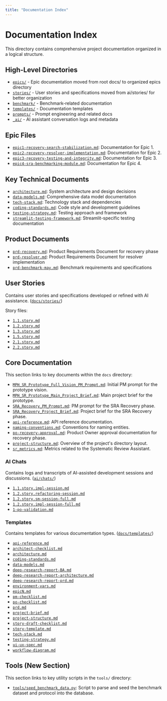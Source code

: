 ```yaml
---
title: "Documentation Index"
---
```


# Documentation Index

This directory contains comprehensive project documentation organized in a logical structure.

## High-Level Directories

* [`epics/`](./epics/) - Epic documentation moved from root docs/ to organized epics directory
* [`stories/`](./stories/) - User stories and specifications moved from ai/stories/ for better organization
* [`benchmark/`](./benchmark/) - Benchmark-related documentation
* [`templates/`](./templates/) - Documentation templates
* [`prompts/`](./prompts/) - Prompt engineering and related docs
* [`_ai/`](./_ai/) - AI assistant conversation logs and metadata

## Epic Files

* [`epic1-recovery-search-stabilization.md`](./epics/epic1-recovery-search-stabilization.md): Documentation for Epic 1.
* [`epic2-recovery-resolver-implementation.md`](./epics/epic2-recovery-resolver-implementation.md): Documentation for Epic 2.
* [`epic3-recovery-testing-and-integrity.md`](./epics/epic3-recovery-testing-and-integrity.md): Documentation for Epic 3.
* [`epic4-sra-benchmarking-module.md`](./epics/epic4-sra-benchmarking-module.md): Documentation for Epic 4.

## Key Technical Documents

* [`architecture.md`](./architecture.md): System architecture and design decisions
* [`data-models.md`](./data-models.md): Comprehensive data model documentation
* [`tech-stack.md`](./tech-stack.md): Technology stack and dependencies
* [`coding-standards.md`](./coding-standards.md): Code style and development guidelines
* [`testing-strategy.md`](./testing-strategy.md): Testing approach and framework
* [`streamlit-testing-framework.md`](./streamlit-testing-framework.md): Streamlit-specific testing documentation

## Product Documents

* [`prd-recovery.md`](./prd-recovery.md): Product Requirements Document for recovery phase
* [`prd-resolver.md`](./prd-resolver.md): Product Requirements Document for resolver implementation
* [`prd-benchmark-may.md`](./prd-benchmark-may.md): Benchmark requirements and specifications

## User Stories

Contains user stories and specifications developed or refined with AI assistance. ([`docs/stories/`](./stories/))

Story files:
* [`1.1.story.md`](./stories/1.1.story.md)
* [`1.2.story.md`](./stories/1.2.story.md)
* [`1.3.story.md`](./stories/1.3.story.md)
* [`1.5.story.md`](./stories/1.5.story.md)
* [`2.1.story.md`](./stories/2.1.story.md)
* [`2.2.story.md`](./stories/2.2.story.md)

## Core Documentation

This section links to key documents within the `docs` directory:

* [`MPH_SR_Prototype_Full_Vision_PM_Prompt.md`](./MPH_SR_Prototype_Full_Vision_PM_Prompt.md): Initial PM prompt for the prototype vision.
* [`MPH_SR_Prototype_Main_Project_Brief.md`](./MPH_SR_Prototype_Main_Project_Brief.md): Main project brief for the prototype.
* [`SRA_Recovery_PM_Prompt.md`](./SRA_Recovery_PM_Prompt.md): PM prompt for the SRA Recovery phase.
* [`SRA_Recovery_Project_Brief.md`](./SRA_Recovery_Project_Brief.md): Project brief for the SRA Recovery phase.
* [`api-reference.md`](./api-reference.md): API reference documentation.
* [`naming-conventions.md`](./naming-conventions.md): Conventions for naming entities.
* [`po-recovery-approval.md`](./po-recovery-approval.md): Product Owner approval documentation for recovery phase.
* [`project-structure.md`](./project-structure.md): Overview of the project's directory layout.
* [`sr_metrics.md`](./sr_metrics.md): Metrics related to the Systematic Review Assistant.

### AI Chats

Contains logs and transcripts of AI-assisted development sessions and discussions. ([`ai/chats/`](../ai/chats/))

* [`1.1.story.impl-session.md`](../ai/chats/1.1.story.impl-session.md)
* [`1.2.story.refactoring-session.md`](../ai/chats/1.2.story.refactoring-session.md)
* [`1.2.story.sm-session-full.md`](../ai/chats/1.2.story.sm-session-full.md)
* [`1.2.story.impl-session-full.md`](../ai/chats/1.2.story.impl-session-full.md)
* [`1-po-validation.md`](../ai/chats/1-po-validation.md)

### Templates

Contains templates for various documentation types. ([`docs/templates/`](./templates/))

* [`api-reference.md`](./templates/api-reference.md)
* [`architect-checklist.md`](./templates/architect-checklist.md)
* [`architecture.md`](./templates/architecture.md)
* [`coding-standards.md`](./templates/coding-standards.md)
* [`data-models.md`](./templates/data-models.md)
* [`deep-research-report-BA.md`](./templates/deep-research-report-BA.md)
* [`deep-research-report-architecture.md`](./templates/deep-research-report-architecture.md)
* [`deep-research-report-prd.md`](./templates/deep-research-report-prd.md)
* [`environment-vars.md`](./templates/environment-vars.md)
* [`epicN.md`](./templates/epicN.md)
* [`pm-checklist.md`](./templates/pm-checklist.md)
* [`po-checklist.md`](./templates/po-checklist.md)
* [`prd.md`](./templates/prd.md)
* [`project-brief.md`](./templates/project-brief.md)
* [`project-structure.md`](./templates/project-structure.md)
* [`story-draft-checklist.md`](./templates/story-draft-checklist.md)
* [`story-template.md`](./templates/story-template.md)
* [`tech-stack.md`](./templates/tech-stack.md)
* [`testing-strategy.md`](./templates/testing-strategy.md)
* [`ui-ux-spec.md`](./templates/ui-ux-spec.md)
* [`workflow-diagram.md`](./templates/workflow-diagram.md)

## Tools (New Section)

This section links to key utility scripts in the `tools/` directory:

* [`tools/seed_benchmark_data.py`](../tools/seed_benchmark_data.py): Script to parse and seed the benchmark dataset and protocol into the database.
